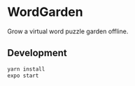 # WordGarden
Grow a virtual word puzzle garden offline.

## Development

```bash
yarn install
expo start
```
